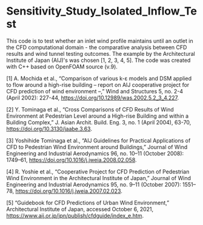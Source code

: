 # Sensitivity_Study_Isolated_Inflow_Test
This code is to test whether an inlet wind profile maintains until an outlet in the CFD computational domain - the comparative analysis between CFD results and wind tunnel testing outcomes. The example by the Architectural Institute of Japan (AIJ)'s was chosen [1, 2, 3, 4, 5]. The code was created with C++ based on OpenFOAM source (v.9).

[1] A. Mochida et al., “Comparison of various k-ε models and DSM applied to flow around a high-rise building – report on AIJ cooperative project for CFD prediction of wind environment –,” Wind and Structures 5, no. 2-4 (April 2002): 227-44,
https://doi.org/10.12989/was.2002.5.2_3_4.227.

[2] Y. Tominaga et al., “Cross Comparisons of CFD Results of Wind Environment at Pedestrian Level around a High-rise Building and within a Building Complex,” J. Asian Archit. Build. Eng. 3, no. 1 (April 2004), 63-70,
https://doi.org/10.3130/jaabe.3.63.

[3] Yoshihide Tominaga et al., “AIJ Guidelines for Practical Applications of CFD to Pedestrian Wind Environment around Buildings,” Journal of Wind Engineering and Industrial Aerodynamics 96, no. 10–11 (October 2008): 1749–61,
https://doi.org/10.1016/j.jweia.2008.02.058.

[4] R. Yoshie et al., “Cooperative Project for CFD Prediction of Pedestrian Wind Environment in the Architectural Institute of Japan,” Journal of Wind Engineering and Industrial Aerodynamics 95, no. 9–11 (October 2007): 1551–78,
https://doi.org/10.1016/j.jweia.2007.02.023.

[5] “Guidebook for CFD Predictions of Urban Wind Environment,” Architectural Institute of Japan, accessed October 6, 2021,
https://www.aij.or.jp/jpn/publish/cfdguide/index_e.htm.
